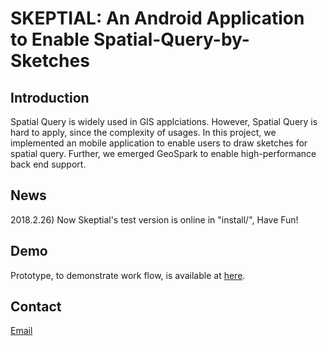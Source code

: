 # SKEPTIAL: An Android Application to Enable Spatial-Query-by-Sketches

## Introduction
  Spatial Query is widely used in GIS applciations. However, Spatial Query is hard to apply, since the complexity of usages. In this project, we implemented an mobile application to enable users to draw sketches for spatial query. Further, we emerged GeoSpark to enable high-performance back end support.

## News

 2018.2.26) Now Skeptial's test version is online in "install/", Have Fun!

## Demo

  Prototype, to demonstrate work flow, is available at [here](https://xd.adobe.com/view/27852602-427d-4763-6a24-3295f9d84f53-51b4/?fullscreen).

## Contact

[Email](tomail:zy22056@nottingham.edu.cn)

